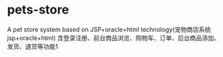 # pets-store
A pet store system based on JSP+oracle+html technology(宠物商店系统 jsp+oracle+html)
含登录注册、前台商品浏览、购物车、订单、后台商品添加、发货、退货等功能1
